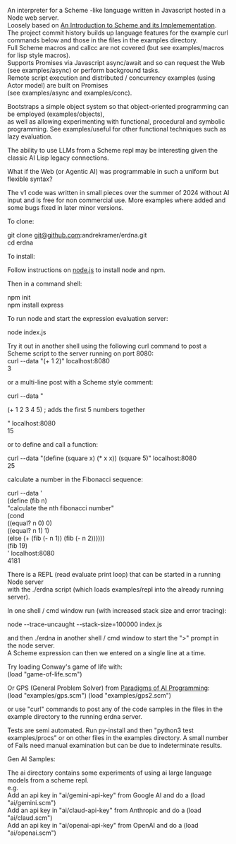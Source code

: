 An interpreter for a Scheme -like language written in Javascript hosted in a Node web server.  
Loosely based on
[An Introduction to Scheme and its Implemementation](https://docs.scheme.org/schintro/schintro_toc.html). 
The project commit history builds up language features for the example curl commands below
and those in the files in the examples directory.  
Full Scheme macros and callcc are not covered (but see examples/macros for lisp style macros).  
Supports Promises via Javascript async/await and so can request the Web (see examples/async) or perform background tasks.  
Remote script execution and distributed / concurrency examples (using Actor model) are built on Promises   
(see examples/async and examples/conc).  

Bootstraps a simple object system so that object-oriented programming can be employed (examples/objects),  
as well as allowing experimenting with functional, procedural and symbolic programming. See examples/useful for other functional techniques such as lazy evaluation. 
    
The ability to use LLMs from a Scheme repl may be interesting given the classic AI Lisp legacy connections.   

What if the Web (or Agentic AI) was programmable in such a uniform but flexible syntax?  

The v1 code was written in small pieces over the summer of 2024 without AI input and is free for non commercial use. More examples where added and some bugs fixed in later minor versions.   
  

To clone:
  
git clone git@github.com:andrekramer/erdna.git  
cd erdna  

To install:  

Follow instructions on [node.js](https://nodejs.org/en/download/package-manager) to install node and npm.  

Then in a command shell:  

npm init  
npm install express  

To run node and start the expression evaluation server:  

node index.js   

Try it out in another shell using the following curl command to post a Scheme script to the server running on port 8080:  
curl --data "(+ 1 2)" localhost:8080    
3   

or a multi-line post with a Scheme style comment:    

curl --data "   
  
 (+ 1 2 3 4 5) ; adds the first 5 numbers together   
 
" localhost:8080    
15  

or to define and call a function:

curl --data "(define (square x) (* x x)) (square 5)" localhost:8080     
25  

calculate a number in the Fibonacci sequence:  

curl --data '   
(define (fib n)   
"calculate the nth fibonacci number"   
(cond   
  ((equal? n 0) 0)   
  ((equal? n 1) 1)   
  (else (+ (fib (- n 1)) (fib (- n 2))))))    
(fib 19)  
' localhost:8080    
4181   
     
There is a REPL (read evaluate print loop) that can be started in a running Node server  
with the ./erdna script (which loads examples/repl into the already running server).    
  
In one shell / cmd window run (with increased stack size and error tracing):  
  
node --trace-uncaught --stack-size=100000 index.js   
  
and then ./erdna in another shell / cmd window to start the ">" prompt in the node server.  
A Scheme expression can then we entered on a single line at a time.  
  
Try loading Conway's game of life with:   
(load "game-of-life.scm")   

Or GPS (General Problem Solver) from [Paradigms of AI Programming](https://en.wikipedia.org/wiki/Paradigms_of_AI_Programming):  
(load "examples/gps.scm") (load "examples/gps2.scm")   
  
or use "curl" commands to post any of the code samples in the files in the example directory to the running erdna server.   
  
Tests are semi automated. Run py-install and then "python3 test examples/procs" or on other files in the examples directory. A small number of Fails need manual examination but can be due to indeterminate results.

Gen AI Samples:   

The ai directory contains some experiments of using ai large language models from a scheme repl.   
e.g.   
Add an api key in "ai/gemini-api-key" from Google AI and do a (load "ai/gemini.scm")  
Add an api key in "ai/claud-api-key" from Anthropic and do a (load "ai/claud.scm")    
Add an api key in "ai/openai-api-key" from OpenAI and do a (load "ai/openai.scm")    

